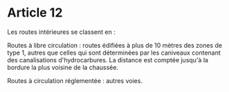 # Article 12

Les routes intérieures se classent en :

Routes à libre circulation : routes édifiées à plus de 10 mètres des zones de type 1, autres que celles qui sont déterminées par les caniveaux contenant des canalisations d'hydrocarbures. La distance est comptée jusqu'à la bordure la plus voisine de la chaussée.

Routes à circulation réglementée : autres voies.
